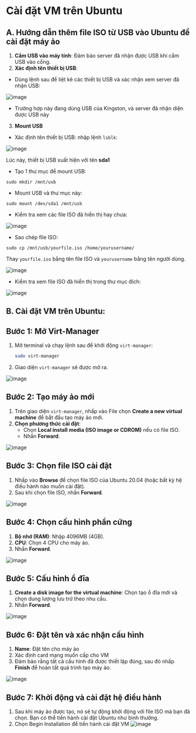 # Cài đặt VM trên Ubuntu

## A. Hướng dẫn thêm file ISO từ USB vào Ubuntu để cài đặt máy ảo

1. **Cắm USB vào máy tính**: Đảm bảo server đã nhận được USB khi cắm USB vào cổng.
2. **Xác định tên thiết bị USB**:
- Dùng lệnh sau để liệt kê các thiết bị USB và xác nhận xem server đã nhận USB:

![image](https://github.com/user-attachments/assets/4679f5b5-1f7c-49a3-b020-4557b77a9d68)

- Trường hợp này đang dùng USB của Kingston, và server đã nhận diện được USB này

3. **Mount USB**
- Xác định tên thiết bị USB: nhập lệnh `lsblk`:

![image](https://github.com/user-attachments/assets/fc5cb1a9-318b-4a43-b012-edc4a264cdec)

Lúc này, thiết bị USB xuất hiện với tên **sda1**

- Tạo 1 thư mục để mount USB:
```
sudo mkdir /mnt/usb
```

- Mount USB và thư mục này:
```
sudo mount /dev/sda1 /mnt/usb
```

- Kiểm tra xem các file ISO đã hiển thị hay chưa:

![image](https://github.com/user-attachments/assets/6b5903d0-a438-4ea3-bec3-d623b2f412d6)

- Sao chép file ISO:
```
sudo cp /mnt/usb/yourfile.iso /home/yourusername/
```

Thay `yourfile.iso` bằng tên file ISO và `yourusername` bằng tên người dùng.

![image](https://github.com/user-attachments/assets/0d2c51fb-eafc-4438-aebe-8db2a6f00195)

- Kiểm tra xem file ISO đã hiển thị trong thư mục đích:

![image](https://github.com/user-attachments/assets/670da93b-a3d2-4999-be10-8ae3b5279fcd)

## B. Cài đặt VM trên Ubuntu: 

## Bước 1: Mở Virt-Manager
1. Mở terminal và chạy lệnh sau để khởi động `virt-manager`:
    ```bash
    sudo virt-manager
    ```
2. Giao diện `virt-manager` sẽ được mở ra.

![image](https://github.com/user-attachments/assets/17ab85a6-5f2b-40b8-b9c3-3988973a8341)

## Bước 2: Tạo máy ảo mới
1. Trên giao diện `virt-manager`, nhấp vào File chọn **Create a new virtual machine** để bắt đầu tạo máy ảo mới.
2. **Chọn phương thức cài đặt**:
    - Chọn **Local install media (ISO image or CDROM)** nếu có file ISO.
    - Nhấn **Forward**.

![image](https://github.com/user-attachments/assets/2d624d2a-6b51-45e6-acc0-8bac9bc6e48e)

## Bước 3: Chọn file ISO cài đặt
1. Nhấp vào **Browse** để chọn file ISO của Ubuntu 20.04 (hoặc bất kỳ hệ điều hành nào muốn cài đặt).
2. Sau khi chọn file ISO, nhấn **Forward**.
   
![image](https://github.com/user-attachments/assets/17c555b6-9b72-4e79-b09b-6a198202189e)

## Bước 4: Chọn cấu hình phần cứng
1. **Bộ nhớ (RAM)**: Nhập 4096MB (4GB).
2. **CPU**: Chọn 4 CPU cho máy ảo.
3. Nhấn **Forward**.
   
![image](https://github.com/user-attachments/assets/70863b97-d8bc-4f35-bdc8-720277b39abd)
 
## Bước 5: Cấu hình ổ đĩa
1. **Create a disk image for the virtual machine**: Chọn tạo ổ đĩa mới và chọn dung lượng lưu trữ theo nhu cầu.
2. Nhấn **Forward**.
   
![image](https://github.com/user-attachments/assets/16c38fcd-bd61-4437-81a6-b92595af5c11)


## Bước 6: Đặt tên và xác nhận cấu hình
1. **Name**: Đặt tên cho máy ảo
2. Xác định card mạng muốn cấp cho VM
3. Đảm bảo rằng tất cả cấu hình đã được thiết lập đúng, sau đó nhấp **Finish** để hoàn tất quá trình tạo máy ảo.
   
![image](https://github.com/user-attachments/assets/99787bd8-412e-4648-9f54-14ed7edc35d0)

## Bước 7: Khởi động và cài đặt hệ điều hành
1. Sau khi máy ảo được tạo, nó sẽ tự động khởi động với file ISO mà bạn đã chọn. Bạn có thể tiến hành cài đặt Ubuntu như bình thường.
2. Chọn Begin Installation để tiến hành cài đặt VM
![image](https://github.com/user-attachments/assets/2dfec24d-3beb-41bd-ad46-dee45382fa77)

